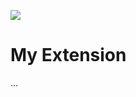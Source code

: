 <a href="https://webfuse.com"><img src="https://img.shields.io/badge/Webfuse-Extension-3b82f6"></a>

# My Extension

...